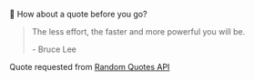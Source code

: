 📣 How about a quote before you go?

> The less effort, the faster and more powerful you will be.
>
> <p>- Bruce Lee</p>

Quote requested from [Random Quotes API](https://github.com/lukePeavey/quotable)
